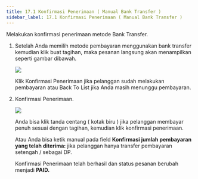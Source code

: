 ```yaml
---
title: 17.1 Konfirmasi Penerimaan ( Manual Bank Transfer )
sidebar_label: 17.1 Konfirmasi Penerimaan ( Manual Bank Transfer )
---
```

M﻿elakukan konfirmasi penerimaan metode Bank Transfer.

1. S﻿etelah Anda memilih metode pembayaran menggunakan bank transfer kemudian klik buat tagihan, maka pesanan langsung akan menampilkan seperti gambar dibawah.

   ![](/img/17.1-konfirmasi-penerimaan-metode-bank-transfer-.png)

   K﻿lik Konfirmasi Penerimaan jika pelanggan sudah melakukan pembayaran atau Back To List jika Anda masih menunggu pembayaran.
2. K﻿onfirmasi Penerimaan.

   ![](/img/17.1-konfirmasi-penerimaan-2.png)

   A﻿nda bisa klik tanda centang ( kotak biru ) jika pelanggan membayar penuh sesuai dengan tagihan, kemudian klik konfirmasi penerimaan. 

   A﻿tau Anda bisa ketik manual pada field **Konfirmasi jumlah pembayaran yang telah diterima:** jika pelanggan hanya transfer pembayaran setengah / sebagai DP.

   K﻿onfirmasi Penerimaan telah berhasil dan status pesanan berubah menjadi **PAID.**